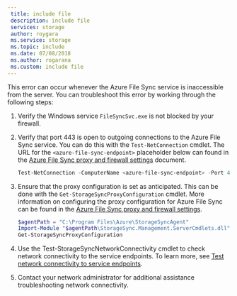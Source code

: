 ```yaml
---
 title: include file
 description: include file
 services: storage
 author: roygara
 ms.service: storage
 ms.topic: include
 ms.date: 07/08/2018
 ms.author: rogarana
 ms.custom: include file
---
```

This error can occur whenever the Azure File Sync service is inaccessible from the server. You can troubleshoot this error by working through the following steps:

1. Verify the Windows service `FileSyncSvc.exe` is not blocked by your firewall.
2. Verify that port 443 is open to outgoing connections to the Azure File Sync service. You can do this with the `Test-NetConnection` cmdlet. The URL for the `<azure-file-sync-endpoint>` placeholder below can found in the [Azure File Sync proxy and firewall settings](../articles/storage/files/storage-sync-files-firewall-and-proxy.md#firewall) document. 

    ```powershell
    Test-NetConnection -ComputerName <azure-file-sync-endpoint> -Port 443
    ```

3. Ensure that the proxy configuration is set as anticipated. This can be done with the `Get-StorageSyncProxyConfiguration` cmdlet. More information on configuring the proxy configuration for Azure File Sync can be found in the [Azure File Sync proxy and firewall settings](../articles/storage/files/storage-sync-files-firewall-and-proxy.md#firewall).

    ```powershell
    $agentPath = "C:\Program Files\Azure\StorageSyncAgent"
    Import-Module "$agentPath\StorageSync.Management.ServerCmdlets.dll"
    Get-StorageSyncProxyConfiguration
    ```
4. Use the Test-StorageSyncNetworkConnectivity cmdlet to check network connectivity to the service endpoints. To learn more, see [Test network connectivity to service endpoints](../articles/storage/files/storage-sync-files-firewall-and-proxy.md#test-network-connectivity-to-service-endpoints).    

5. Contact your network administrator for additional assistance troubleshooting network connectivity.